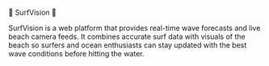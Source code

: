 🌊 SurfVision 🌊

SurfVision is a web platform that provides real-time wave forecasts and live beach camera feeds. It combines accurate surf data with visuals of the beach so surfers and ocean enthusiasts can stay updated with the best wave conditions before hitting the water.
